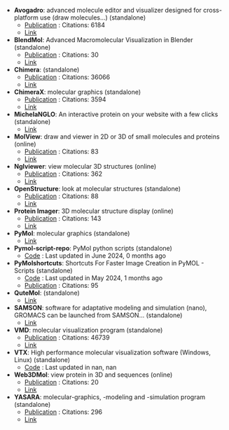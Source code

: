 - **Avogadro**: advanced molecule editor and visualizer designed for cross-platform use (draw molecules...) (standalone)
	- [Publication](https://doi.org/10.1186/1758-2946-4-17) : Citations: 6184
	- [Link](https://avogadro.cc/)
- **BlendMol**: Advanced Macromolecular Visualization in Blender (standalone)
	- [Publication](https://doi.org/10.1093/bioinformatics/bty968) : Citations: 30
	- [Link](http://durrantlab.com/blendmol/)
- **Chimera**: (standalone)
	- [Publication](https://doi.org/10.1002/jcc.20084) : Citations: 36066
	- [Link](https://www.cgl.ucsf.edu/chimera/)
- **ChimeraX**: molecular graphics (standalone)
	- [Publication](https://doi.org/10.1002/pro.3235) : Citations: 3594
	- [Link](https://www.cgl.ucsf.edu/chimerax/)
- **MichelaNGLO**: An interactive protein on your website with a few clicks (standalone)
	- [Link](https://michelanglo.sgc.ox.ac.uk/)
- **MolView**: draw and viewer in 2D or 3D of small molecules and proteins (online)
	- [Publication](https://doi.org/10.1016/0263-7855(94)00019-O) : Citations: 83
	- [Link](http://molview.org/)
- **Nglviewer**: view molecular 3D structures (online)
	- [Publication](https://doi.org/10.1093/nar/gkv402) : Citations: 362
	- [Link](http://nglviewer.org/ngl/)
- **OpenStructure**: look at molecular structures (standalone)
	- [Publication](https://doi.org/10.1107%2FS0907444913007051) : Citations: 88
	- [Link](http://www.openstructure.org/)
- **Protein Imager**: 3D molecular structure display (online)
	- [Publication](https://doi.org/10.1093/bioinformatics/btaa009) : Citations: 143
	- [Link](https://3dproteinimaging.com/protein-imager/)
- **PyMol**: molecular graphics (standalone)
	- [Link](https://www.pymol.org/)
- **Pymol-script-repo**: PyMol python scripts (standalone)
	- [Code](https://github.com/Pymol-Scripts/Pymol-script-repo) : Last updated in June 2024, 0 months ago
- **PyMolshortcuts**: Shortcuts For Faster Image Creation in PyMOL - Scripts (standalone)
	- [Code](https://github.com/MooersLab/pymolshortcuts) : Last updated in May 2024, 1 months ago
	- [Publication](https://doi.org/10.1002/pro.3781) : Citations: 95
- **QuteMol**: (standalone)
	- [Link](http://qutemol.sourceforge.net/)
- **SAMSON**: software for adaptative modeling and simulation (nano), GROMACS can be launched from SAMSON... (standalone)
	- [Link](https://www.samson-connect.net/app/main?execution=e1s1)
- **VMD**: molecular visualization program (standalone)
	- [Publication](https://doi.org/10.1016/0263-7855(96)00018-5) : Citations: 46739
	- [Link](http://www.ks.uiuc.edu/Research/vmd/)
- **VTX**: High performance molecular visualization software (Windows, Linux) (standalone)
	- [Code](https://gitlab.com/VTX_mol/VTX) : Last updated in nan, nan
- **Web3DMol**: view protein in 3D and sequences (online)
	- [Publication](https://doi.org/10.1093/nar/gkx383) : Citations: 20
	- [Link](http://web3dmol.net/)
- **YASARA**: molecular-graphics, -modeling and -simulation program (standalone)
	- [Publication](https://doi.org/10.1007/978-1-4939-7366-8_4) : Citations: 296
	- [Link](http://www.yasara.org/)
